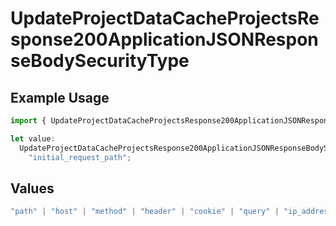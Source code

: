 # UpdateProjectDataCacheProjectsResponse200ApplicationJSONResponseBodySecurityType

## Example Usage

```typescript
import { UpdateProjectDataCacheProjectsResponse200ApplicationJSONResponseBodySecurityType } from "@vercel/sdk/models/updateprojectdatacacheop.js";

let value:
  UpdateProjectDataCacheProjectsResponse200ApplicationJSONResponseBodySecurityType =
    "initial_request_path";
```

## Values

```typescript
"path" | "host" | "method" | "header" | "cookie" | "query" | "ip_address" | "protocol" | "scheme" | "environment" | "region" | "initial_request_path"
```